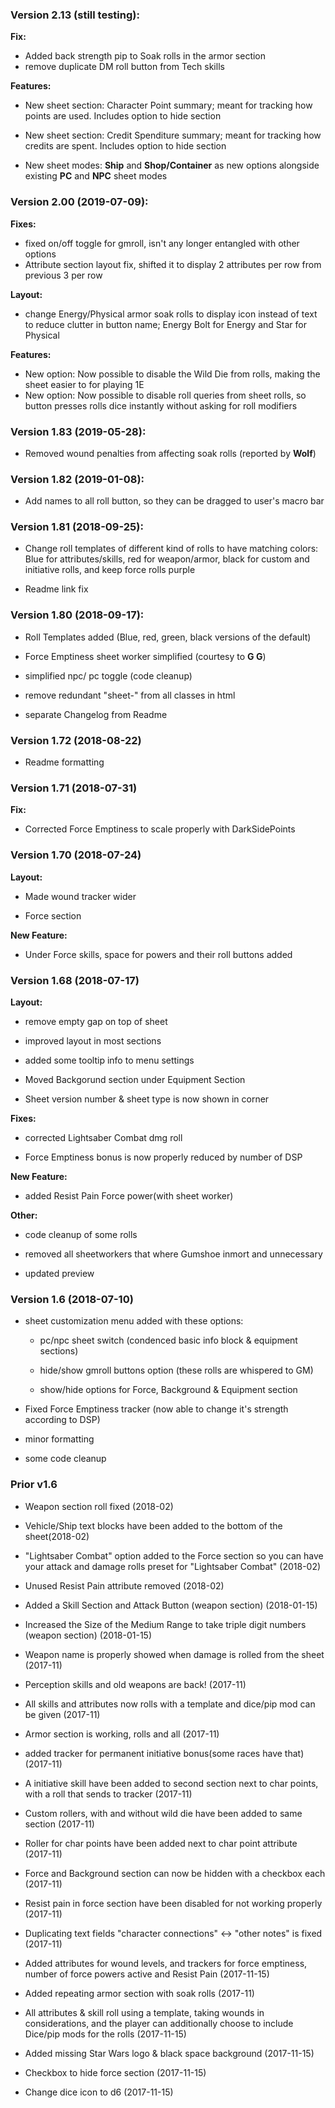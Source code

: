 ### Version 2.13 (still testing):
**Fix:**

- Added back strength pip to Soak rolls in the armor section
- remove duplicate DM roll button from Tech skills

**Features:**

- New sheet section: Character Point summary; meant for tracking how points are used. Includes option to hide section
- New sheet section: Credit Spenditure summary; meant for tracking how credits are spent. Includes option to hide section

- New sheet modes: **Ship** and **Shop/Container** as new options alongside existing **PC** and **NPC** sheet modes

### Version 2.00 (2019-07-09):
**Fixes:**

- fixed on/off toggle for gmroll, isn't any longer entangled with other options
- Attribute section layout fix, shifted it to display 2 attributes per row from previous 3 per row

**Layout:**

- change Energy/Physical armor soak rolls to display icon instead of text to reduce clutter in button name; Energy Bolt for Energy and Star for Physical 

**Features:**

- New option: Now possible to disable the Wild Die from rolls, making the sheet easier to for playing 1E
- New option: Now possible to disable roll queries from sheet rolls, so button presses rolls dice instantly without asking for roll modifiers

### Version 1.83 (2019-05-28):

- Removed wound penalties from affecting soak rolls (reported by **Wolf**)

### Version 1.82 (2019-01-08):

- Add names to all roll button, so they can be dragged to user's macro bar


### Version 1.81 (2018-09-25):

- Change roll templates of different kind of rolls to have matching colors: Blue for attributes/skills, red for weapon/armor, black for custom and initiative rolls, and keep force rolls purple

- Readme link fix

### Version 1.80 (2018-09-17):

- Roll Templates added (Blue, red, green, black versions of the default)

- Force Emptiness sheet worker simplified (courtesy to **G G**)

- simplified npc/ pc toggle (code cleanup)

- remove redundant "sheet-" from all classes in html

- separate Changelog from Readme

### Version 1.72 (2018-08-22)

- Readme formatting
		
### Version 1.71 (2018-07-31)
**Fix:**

- Corrected Force Emptiness to scale properly with DarkSidePoints	
		
### Version 1.70 (2018-07-24)
**Layout:**

- Made wound tracker wider
	
- Force section
	
**New Feature:**

- Under Force skills, space for powers and their roll buttons added
		
### Version 1.68 (2018-07-17)
**Layout:**

- remove empty gap on top of sheet
	
- improved layout in most sections
	
- added some tooltip info to menu settings
	
- Moved Backgorund section under Equipment Section
	
- Sheet version number & sheet type is now shown in corner
	
**Fixes:**

- corrected Lightsaber Combat dmg roll
	
- Force Emptiness bonus is now properly reduced by number of DSP
	
**New Feature:**

- added Resist Pain Force power(with sheet worker)
	
**Other:**

- code cleanup of some rolls
	
- removed all sheetworkers that where Gumshoe inmort and unnecessary
	
- updated preview
		
### Version 1.6 (2018-07-10)

- sheet customization menu added with these options:
	
  - pc/npc sheet switch 							(condenced basic info block & equipment sections)
		
  - hide/show gmroll buttons option 				(these rolls are whispered to GM)
		
  - show/hide options for Force, Background & Equipment section
		
- Fixed Force Emptiness tracker						(now able to change it's strength according to DSP)
	
- minor formatting
	
- some code cleanup

### Prior v1.6

- Weapon section roll fixed (2018-02)
	
- Vehicle/Ship text blocks have been added to the bottom of the sheet(2018-02)
	
- "Lightsaber Combat" option added to the Force section so you can have your attack and damage rolls preset for "Lightsaber Combat" (2018-02)
	
- Unused Resist Pain attribute removed (2018-02)
	
- Added a Skill Section and Attack Button (weapon section) (2018-01-15)
	
- Increased the Size of the Medium Range to take triple digit numbers (weapon section) (2018-01-15)
	
- Weapon name is properly showed when damage is rolled from the sheet (2017-11)
	
- Perception skills and old weapons are back! (2017-11)
	
- All skills and attributes now rolls with a template and dice/pip mod can be given (2017-11)
	
- Armor section is working, rolls and all (2017-11)
	
- added tracker for permanent initiative bonus(some races have that) (2017-11)
	
- A initiative skill have been added to second section next to char points, with a roll that sends to tracker (2017-11)
	
- Custom rollers, with and without wild die have been added to same section (2017-11)
	
- Roller for char points have been added next to char point attribute (2017-11)
	
- Force and Background section can now be hidden with a checkbox each (2017-11)
	
- Resist pain in force section have been disabled for not working properly (2017-11)
	
- Duplicating text fields "character connections" <-> "other notes" is fixed (2017-11)
	
- Added attributes for wound levels, and trackers for force emptiness, number of force powers active and Resist Pain (2017-11-15)
	
- Added repeating armor section with soak rolls (2017-11)
	
- All attributes & skill roll using a template, taking wounds  in considerations, and the player can additionally choose to include Dice/pip mods for the rolls (2017-11-15)
	
- Added missing Star Wars logo & black space background (2017-11-15)
	
- Checkbox to hide force section (2017-11-15)
	
- Change dice icon to d6	(2017-11-15)
